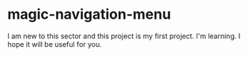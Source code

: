 # magic-navigation-menu
I am new to this sector and this project is my first project. I'm learning. I hope it will be useful for you.
